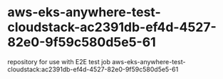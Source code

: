 # aws-eks-anywhere-test-cloudstack-ac2391db-ef4d-4527-82e0-9f59c580d5e5-61
repository for use with E2E test job aws-eks-anywhere-test-cloudstack:ac2391db-ef4d-4527-82e0-9f59c580d5e5-61
